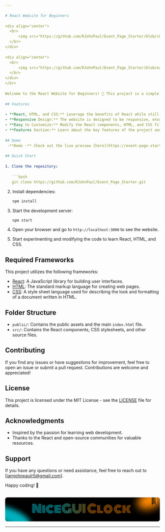```yaml
---

# React Website for Beginners

<div align="center">
  <br>
      <img src="https://github.com/RJohnPaul/Event_Page_Starter/blob/c07e59f2d1706648a2cd7ba8906d6e06bfddbbd9/Frame%2017.png" alt="Project Banner">
  </br>
</div>

<div align="center">
  <br>
      <img src="https://github.com/RJohnPaul/Event_Page_Starter/blob/eafb8239c77f92dbdd87e9f19332586e91246ed7/Frame-5.png" alt="Project Banner">
  </br>
</div>
</br>

Welcome to the React Website for Beginners! 🚀 This project is a simple React website that combines the power of React with the fundamentals of HTML and CSS. It's designed to be beginner-friendly, providing an easy-to-understand starting point for those learning web development.

## Features

- **React, HTML, and CSS:** Leverage the benefits of React while still understanding the core HTML and CSS principles.
- **Responsive Design:** The website is designed to be responsive, ensuring a seamless experience across various devices.
- **Easy to Customize:** Modify the React components, HTML, and CSS files to suit your preferences and requirements.
- **Features Section:** Learn about the key features of the project and the required frameworks.

## Demo
 -**Demo -** Check out the live preview [here](https://event-page-starter.vercel.app/)

## Quick Start

1. Clone the repository:

   ```bash
   git clone https://github.com/RJohnPaul/Event_Page_Starter.git
   ```

2. Install dependencies:

   ```bash
   npm install
   ```

3. Start the development server:

   ```bash
   npm start
   ```

4. Open your browser and go to `http://localhost:3000` to see the website.

5. Start experimenting and modifying the code to learn React, HTML, and CSS.

## Required Frameworks

This project utilizes the following frameworks:

- [React](https://reactjs.org/): A JavaScript library for building user interfaces.
- [HTML](https://developer.mozilla.org/en-US/docs/Web/HTML): The standard markup language for creating web pages.
- [CSS](https://developer.mozilla.org/en-US/docs/Web/CSS): A style sheet language used for describing the look and formatting of a document written in HTML.

## Folder Structure

- `public/`: Contains the public assets and the main `index.html` file.
- `src/`: Contains the React components, CSS stylesheets, and other source files.

## Contributing

If you find any issues or have suggestions for improvement, feel free to open an issue or submit a pull request. Contributions are welcome and appreciated!

## License

This project is licensed under the MIT License - see the [LICENSE](LICENSE) file for details.

## Acknowledgments

- Inspired by the passion for learning web development.
- Thanks to the React and open-source communities for valuable resources.

## Support

If you have any questions or need assistance, feel free to reach out to [iamjohnpaulr5@gmail.com].

Happy coding! 🚀

<div align="center">
  <br>
      <img src="https://github.com/RJohnPaul/SVG-Clock-with-NiceGUI/blob/17fe67997a37c39514287d6d91f6b6641ad1bbe1/Frame%209.png" alt="Project Banner">
  </br>
</div>


---
```

